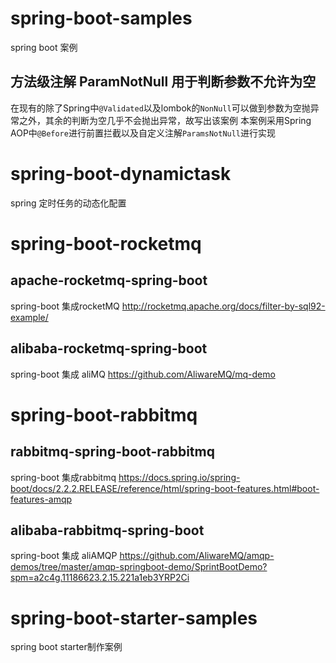 # spring-boot-samples
spring boot 案例
## 方法级注解 ParamNotNull 用于判断参数不允许为空
在现有的除了Spring中`@Validated`以及lombok的`NonNull`可以做到参数为空抛异常之外，其余的判断为空几乎不会抛出异常，故写出该案例
本案例采用Spring AOP中`@Before`进行前置拦截以及自定义注解`ParamsNotNull`进行实现
# spring-boot-dynamictask
spring 定时任务的动态化配置
# spring-boot-rocketmq
 ## apache-rocketmq-spring-boot
  spring-boot 集成rocketMQ <http://rocketmq.apache.org/docs/filter-by-sql92-example/>
 ## alibaba-rocketmq-spring-boot
 spring-boot 集成 aliMQ <https://github.com/AliwareMQ/mq-demo>
# spring-boot-rabbitmq
 ## rabbitmq-spring-boot-rabbitmq
  spring-boot 集成rabbitmq <https://docs.spring.io/spring-boot/docs/2.2.2.RELEASE/reference/html/spring-boot-features.html#boot-features-amqp>
 ## alibaba-rabbitmq-spring-boot
 spring-boot 集成 aliAMQP <https://github.com/AliwareMQ/amqp-demos/tree/master/amqp-springboot-demo/SprintBootDemo?spm=a2c4g.11186623.2.15.221a1eb3YRP2Ci>
# spring-boot-starter-samples
spring boot starter制作案例